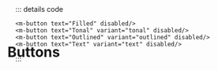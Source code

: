 <script setup>
import MButton from '../../lib/src/components/MButton/MButton.vue'
import MIOList from '../common/MIOList.vue'
import ExampleWrapper from '../common/ExampleWrapper.vue'
</script>


# Buttons 
<m-button style="float: right; transform: translateY(-100%)" target="_blank" rel="noopener noreferrer" href="https://m3.material.io/components/buttons/overview" variant="text" prepend-icon="open_in_new" text="material docs"/>

<MIOList :items="['Can contain an optional leading icon', 'Containers have fully rounded corners and are wide enough to fit label text', 'Keep labels concise and in sentence-case']"/>

[//]: # (## Usage)

## Button variants

<ExampleWrapper>
    <MButton text="Filled"/>
    <MButton text="Tonal" variant="tonal"/>
    <MButton text="Outlined" variant="outlined"/>
    <MButton text="Text" variant="text"/>
</ExampleWrapper>

::: details code
```vue
<m-button text="Filled"/>
<m-button text="Tonal" variant="tonal"/>
<m-button text="Outlined" variant="outlined"/>
<m-button text="Text" variant="text"/>
```
:::

## Icons

[//]: # (todo: create article for icon props and link here)
You can use all icons from [Google's material symbols](https://fonts.google.com/icons).

<ExampleWrapper>
    <MButton text="Go to" append-icon="arrow_forward"/>
    <MButton text="Search" variant="tonal" prepend-icon="search"/>
</ExampleWrapper>


::: details code
```vue
<m-button text="Go to" append-icon="arrow_forward"/>
<m-button text="Search" variant="tonal" prepend-icon="search"/>
```
:::

::: warning
Don’t use two icons in the same button, as said in [guidelines](https://m3.material.io/components/buttons/guidelines#cb583641-335d-4a48-8407-899bc795e0f2)
:::

## Disabled state
You can set disabled state to button, by adding `disabled` prop

<ExampleWrapper>
    <MButton text="Filled" disabled/>
    <MButton text="Tonal" variant="tonal" disabled/>
    <MButton text="Outlined" variant="outlined" disabled/>
    <MButton text="Text" variant="text" disabled/>
</ExampleWrapper>

::: details code
```vue
<m-button text="Filled" disabled/>
<m-button text="Tonal" variant="tonal" disabled/>
<m-button text="Outlined" variant="outlined" disabled/>
<m-button text="Text" variant="text" disabled/>
```
:::

